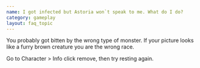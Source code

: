 ```yaml
---
name: I got infected but Astoria won`t speak to me. What do I do?
category: gameplay
layout: faq_topic
---
```

You probably got bitten by the wrong type of monster. If your picture looks like a furry brown creature you are the wrong race.

Go to Character > Info click remove, then try resting again.